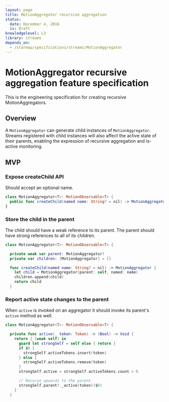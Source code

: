 ```yaml
---
layout: page
title: MotionAggregator recursive aggregation
status:
  date: December 4, 2016
  is: Draft
knowledgelevel: L3
library: streams
depends_on:
  - /starmap/specifications/streams/MotionAggregator
---
```


# MotionAggregator recursive aggregation feature specification

This is the engineering specification for creating recursive MotionAggregators.

## Overview

A `MotionAggregator` can generate child instances of `MotionAggregator`. Streams registered with
child instances will also affect the active state of their parents, enabling the expression of
recursive aggregation and is-active monitoring.

## MVP

### Expose createChild API

Should accept an optional name.

```swift
class MotionAggregator<T>: MotionObservable<T> {
  public func createChild(named name: String? = nil) -> MotionAggregator
}
```

### Store the child in the parent

The child should have a weak reference to its parent. The parent should have strong references to
all of its children.

```swift
class MotionAggregator<T>: MotionObservable<T> {

  private weak var parent: MotionAggregator?
  private var children: [MotionAggregator] = []

  func createChild(named name: String? = nil) -> MotionAggregator {
    let child = MotionAggregator(parent: self, named: name)
    children.append(child)
    return child
  }
```

### Report active state changes to the parent

When `active` is invoked on an aggregator it should invoke its parent's `active` method as well.

```swift
class MotionAggregator<T>: MotionObservable<T> {

  private func active(_ token: Token) -> (Bool) -> Void {
    return { [weak self] in
      guard let strongSelf = self else { return }
      if $0 {
        strongSelf.activeTokens.insert(token)
      } else {
        strongSelf.activeTokens.remove(token)
      }
      strongSelf.active = strongSelf.activeTokens.count > 0

      // Recurse upwards to the parent.
      strongSelf.parent?._active(token)($0)
    }
  }
```

